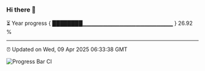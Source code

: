 ### Hi there 👋

⏳ Year progress { ████████▁▁▁▁▁▁▁▁▁▁▁▁▁▁▁▁▁▁▁▁▁▁ } 26.92 %

---

⏰ Updated on Wed, 09 Apr 2025 06:33:38 GMT

![Progress Bar CI](https://github.com/ZhaoGui/ZhaoGui/workflows/Progress%20Bar%20CI/badge.svg)
